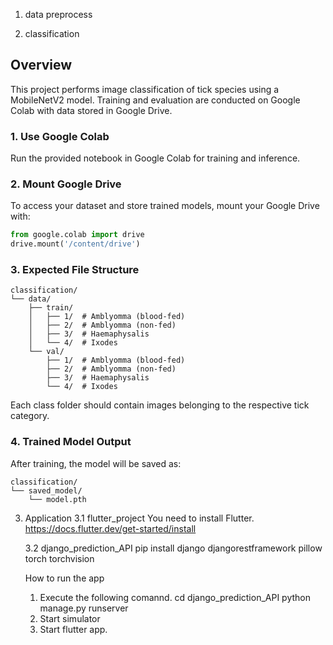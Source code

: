 1. data preprocess

2. classification

## Overview

This project performs image classification of tick species using a MobileNetV2 model. Training and evaluation are conducted on Google Colab with data stored in Google Drive.

### 1. Use Google Colab

Run the provided notebook in Google Colab for training and inference.

### 2. Mount Google Drive

To access your dataset and store trained models, mount your Google Drive with:

```python
from google.colab import drive
drive.mount('/content/drive')
```

### 3. Expected File Structure

```
classification/
└── data/
    ├── train/
    │   ├── 1/  # Amblyomma (blood-fed)
    │   ├── 2/  # Amblyomma (non-fed)
    │   ├── 3/  # Haemaphysalis
    │   └── 4/  # Ixodes
    └── val/
        ├── 1/  # Amblyomma (blood-fed)
        ├── 2/  # Amblyomma (non-fed)
        ├── 3/  # Haemaphysalis
        └── 4/  # Ixodes
```

Each class folder should contain images belonging to the respective tick category.

### 4. Trained Model Output

After training, the model will be saved as:

```
classification/
└── saved_model/
    └── model.pth
```

3. Application
   3.1 flutter_project
       You need to install Flutter.
       https://docs.flutter.dev/get-started/install

   3.2 django_prediction_API
     pip install django djangorestframework pillow torch torchvision

   How to run the app
   1. Execute the following comannd.
      cd django_prediction_API
      python manage.py runserver
   2. Start simulator
   3. Start flutter app.

